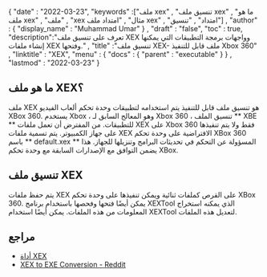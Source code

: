 {
  "date" : "2022-03-23",
  "keywords" :["ملف xex" , "تنسيق ملف xex" , "ما هو ملف xex" , "ملف" , "xex مثال" , "امتداد ملف xex" , "امتداد" , "تنسيق"] ,
  "author" : {
    "display_name" : "Muhammad Umar"
} ,
  "draft" : "false",
  "toc" : true,
  "description":"تعرف على تنسيق ملف XEX وواجهات برمجة التطبيقات التي يمكنها إنشاء ملفات XEX وفتحها." ,
  "title" :"تنسيق ملف XEX- ملف قابل للتنفيذ Xbox 360" ,
  "linktitle" : "XEX",
  "menu" : {
    "docs" : {
      "parent" : "executable"
}
} ,
  "lastmod" : "2022-03-23"
}

## ما هو ملف XEX؟

ملف XEX هو تنسيق ملف قابل للتنفيذ يتم استخدامه لتطبيقات وحدة تحكم ألعاب الفيديو XBox 360. يستخدم Xbox ، وهو المعالج السابق لـ Xbox 360 ، تنسيق الملف ** XBE ** للتطبيقات. من المفترض أن تعمل ملفات XEX على Xbox 360 فقط ولا يتم تنفيذها على جهاز الكمبيوتر. يتم تسمية ملفات XEX الافتراضية على وحدة تحكم XBox 360 باسم ** default.xex ** المسؤولة عن التحكم في تحديثات البرامج وتنزيلها للجهاز. هذا يضمن التوافق مع الإصدارات السابقة مع وحدة تحكم XBox.

## تنسيق ملف XEX

يتم حفظ ملفات XEX على القرص كملفات ثنائية ويمكن تنفيذها على وحدة تحكم XBox 360. يمكن أيضًا فتحها وفحصها باستخدام برنامج XEXTool الذي يمكنه استخراج المعلومات من هذه الملفات. يمكن أيضًا استخدام XEXTool لتعديل هذه الملفات.

## مراجع

* [أداة XEX](https://digiex.net/threads/xextool-6-3-download.9523/)
* [XEX to EXE Conversion - Reddit](https://www.reddit.com/r/Roms/comments/kl382s/xex_file_to_exe_file/)

